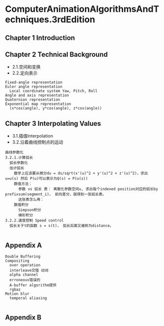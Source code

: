 # ComputerAnimationAlgorithmsAndTechniques.3rdEdition
## Chapter 1 Introduction
## Chapter 2 Technical Background
- 2.1.空间和变换
- 2.2.定向表示
```
Fixed-angle representation
Euler angle representation
  Local coordinate system Yaw, Pitch, Roll
Angle and axis representation
Quaternion representation
Exponential map representation
  (x*cos(angle), y*cos(angle), z*cos(angle))
```
## Chapter 3 Interpolating Values
- 3.1.插值Interpolation
- 3.2.沿着曲线控制点的运动
```
曲线参数化
3.2.1.计算弧长
  弧长参数化 
  估计弧长
    数学上应该要从微分du = ds/sqrt(x'(u)^2 + y'(u)^2 + z'(u)^2)，求出u=u(s) 然后 P(u)可以表示为Q(s) = P(u(s))
    数值方法：
      参数 vs 弧长 表： 离散化参数空间u, 求出每个indexed position对应的弧长by prefixsum(segment_i)， 前向差分，就得到一张弧长表。
      这张表怎么用：
    数值积分
      Simpson积分
      梯形积分
3.2.2.速度控制 Speed control
  弧长关于t的函数 s = s(t)， 弧长后面又被称为distance。
  
```


## Appendix A
```
Double Buffering
Compositing
  over operation
  interleave交错 动词
  alpha channel
  erroneous错误的
  A-buffer algorithm提供
  rgbaz
Motion blur
  temporal aliasing
  
```
## Appendix B
